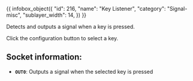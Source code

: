 {{ infobox_object({
	"id": 216,
	"name": "Key Listener",
	"category": "Signal-misc",
	"sublayer_width": 14,
}) }}

Detects and outputs a signal when a key is pressed.

Click the configuration button to select a key.

## Socket information:
- **`OUT0`**: Outputs a signal when the selected key is pressed